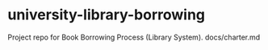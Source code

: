# university-library-borrowing
Project repo for Book Borrowing Process (Library System).
docs/charter.md
